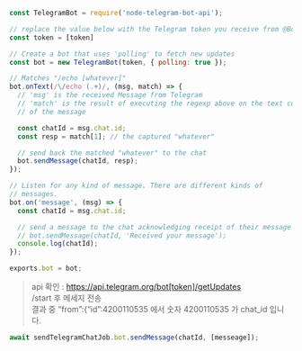 
```javascript
const TelegramBot = require('node-telegram-bot-api');

// replace the value below with the Telegram token you receive from @BotFather
const token = [token]

// Create a bot that uses 'polling' to fetch new updates
const bot = new TelegramBot(token, { polling: true });

// Matches "/echo [whatever]"
bot.onText(/\/echo (.+)/, (msg, match) => {
  // 'msg' is the received Message from Telegram
  // 'match' is the result of executing the regexp above on the text content
  // of the message

  const chatId = msg.chat.id;
  const resp = match[1]; // the captured "whatever"

  // send back the matched "whatever" to the chat
  bot.sendMessage(chatId, resp);
});

// Listen for any kind of message. There are different kinds of
// messages.
bot.on('message', (msg) => {
  const chatId = msg.chat.id;

  // send a message to the chat acknowledging receipt of their message
  // bot.sendMessage(chatId, 'Received your message');
  console.log(chatId);
});

exports.bot = bot;

```

> api 확인 : https://api.telegram.org/bot[token]/getUpdates<br>
> /start 후 메세지 전송<br>
> 결과 중 “from”:{“id”:4200110535 에서 숫자 4200110535 가 chat_id 입니다.

```javascript
await sendTelegramChatJob.bot.sendMessage(chatId, [messeage]);
```
